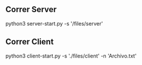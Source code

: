 
## Correr Server
python3 server-start.py -s '/files/server'

## Correr Client
python3 client-start.py -s './files/client' -n 'Archivo.txt' 